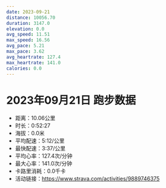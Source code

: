 ```yaml
---
date: 2023-09-21
distance: 10056.70
duration: 3147.0
elevation: 0.0
avg_speed: 11.51
max_speed: 16.56
avg_pace: 5.21
max_pace: 3.62
avg_heartrate: 127.4
max_heartrate: 141.0
calories: 0.0
---
```


# 2023年09月21日 跑步数据

- 距离：10.06公里
- 时长：0:52:27
- 海拔：0.0米
- 平均配速：5:12/公里
- 最快配速：3:37/公里
- 平均心率：127.4次/分钟
- 最大心率：141.0次/分钟
- 卡路里消耗：0.0千卡
- 活动链接：https://www.strava.com/activities/9889746375
